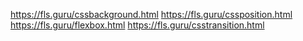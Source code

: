 
https://fls.guru/cssbackground.html
https://fls.guru/cssposition.html
https://fls.guru/flexbox.html
https://fls.guru/csstransition.html
